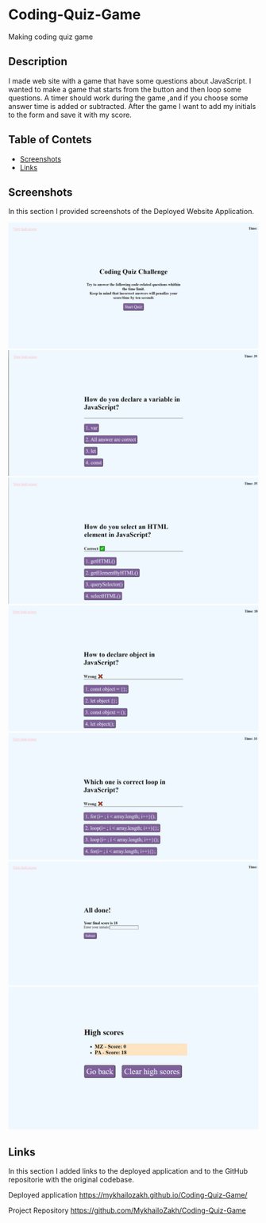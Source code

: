 # Coding-Quiz-Game
Making coding quiz game 

## Description

I made web site with a game that have some questions about JavaScript. I wanted to make a game that starts from the button and then loop some questions. A timer should work during the game ,and if you choose some answer time is added or subtracted. After the game I want to add my initials to the form and save it with my score.

## Table of Contets

- [Screenshots](#screenshots)
- [Links](#links)

## Screenshots

In this section I provided screenshots of the Deployed Website Application.

![alt text](assets/images/screenshot1.jpg "First Screenshot")
![alt text](assets/images/screenshot2.jpg "Second Screenshot")
![alt text](assets/images/screenshot3.jpg "Third Screenshot")
![alt text](assets/images/screenshot4.jpg "Fourth Screenshot")
![alt text](assets/images/screenshot5.jpg "Fifth Screenshot")
![alt text](assets/images/screenshot6.jpg "Sixth Screenshot")
![alt text](assets/images/screenshot7.jpg "Sixth Screenshot")

## Links

In this section I added links to the deployed application and to the GitHub repositorie with the original codebase.


Deployed application
    https://mykhailozakh.github.io/Coding-Quiz-Game/

Project Repository
    https://github.com/MykhailoZakh/Coding-Quiz-Game